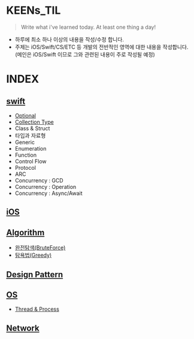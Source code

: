 # KEENs_TIL

> Write what i've learned today. At least one thing a day!
- 하루에 최소 하나 이상의 내용을 작성/수정 합니다.
- 주제는 iOS/Swift/CS/ETC 등 개발의 전반적인 영역에 대한 내용을 작성합니다. (메인은 iOS/Swift 이므로 그와 관련된 내용이 주로 작성될 예정)

# INDEX
## [swift](Swift)
- [Optional](Swift/Optional.md)
- [Collection Type](Swift/Collection_Type.md)
- Class & Struct
- 타입과 자료형
- Generic
- Enumeration
- Function
- Control Flow
- Protocol
- ARC
- Concurrency : GCD
- Concurrency : Operation
- Concurrency : Async/Await


## [iOS](iOS)

## [Algorithm](CS/알고리즘)
- [완전탐색(BruteForce)](CS/알고리즘/완전탐색.md)
- [탐욕법(Greedy)](CS/알고리즘/탐욕법(Greedy).md)

## [Design Pattern](CS/디자인패턴)

## [OS](CS/운영체제)
- [Thread & Process](CS/운영체제/Thread&Process.md)
## [Network](CS/네트워크)
